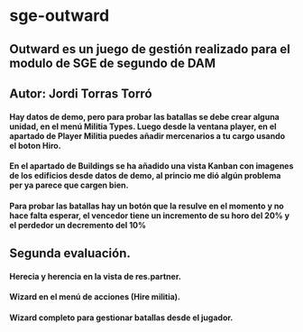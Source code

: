 # sge-outward

## Outward es un juego de gestión realizado para el modulo de SGE de segundo de DAM
## Autor: Jordi Torras Torró

#### Hay datos de demo, pero para probar las batallas se debe crear alguna unidad, en el menú Militia Types. Luego desde la ventana player, en el apartado de Player Militia puedes añadir mercenarios a tu cargo usando el boton Hiro.
#### En el apartado de Buildings se ha añadido una vista Kanban con imagenes de los edificios desde datos de demo, al princio me dió algún problema per ya parece que cargen bien. 
#### Para probar las batallas hay un botón que la resulve en el momento y no hace falta esperar, el vencedor tiene un incremento de su horo del 20% y el perdedor un decremento del 10%


## Segunda evaluación.

#### Herecia y herencia en la vista de res.partner.
#### Wizard en el menú de acciones (Hire militia).
#### Wizard completo para gestionar batallas desde el jugador.
